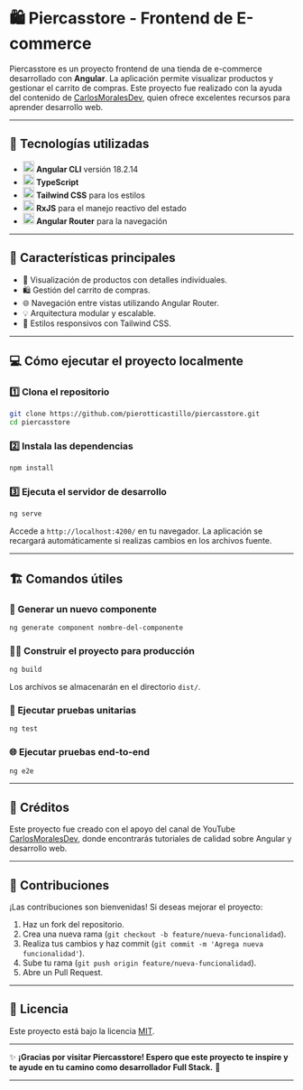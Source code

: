 # 🛍️ Piercasstore - Frontend de E-commerce

Piercasstore es un proyecto frontend de una tienda de e-commerce desarrollado con **Angular**. La aplicación permite visualizar productos y gestionar el carrito de compras. Este proyecto fue realizado con la ayuda del contenido de [CarlosMoralesDev](https://www.youtube.com/@CarlosMoralesDev), quien ofrece excelentes recursos para aprender desarrollo web.

---

## 🚀 Tecnologías utilizadas

- <img src="https://angular.io/assets/images/logos/angular/angular.svg" alt="Angular CLI" width="20" height="20"> **Angular CLI** versión 18.2.14
- <img src="https://upload.wikimedia.org/wikipedia/commons/4/4c/Typescript_logo_2020.svg" alt="TypeScript" width="20" height="20"> **TypeScript**
- <img src="https://upload.wikimedia.org/wikipedia/commons/d/d5/Tailwind_CSS_Logo.svg" alt="Tailwind CSS" width="20" height="20"> **Tailwind CSS** para los estilos
- <img src="https://rxjs.dev/assets/images/logos/logo.png" alt="RxJS" width="20" height="20"> **RxJS** para el manejo reactivo del estado
- <img src="https://angular.io/assets/images/logos/angular/angular.svg" alt="Angular Router" width="20" height="20"> **Angular Router** para la navegación

---

## 🎯 Características principales

- 🛒 Visualización de productos con detalles individuales.
- 🛍️ Gestión del carrito de compras.
- 🌐 Navegación entre vistas utilizando Angular Router.
- 💡 Arquitectura modular y escalable.
- 🎨 Estilos responsivos con Tailwind CSS.

---

## 💻 Cómo ejecutar el proyecto localmente

### 1️⃣ Clona el repositorio
```bash
git clone https://github.com/pierotticastillo/piercasstore.git
cd piercasstore
```

### 2️⃣ Instala las dependencias
```bash
npm install
```

### 3️⃣ Ejecuta el servidor de desarrollo
```bash
ng serve
```
Accede a `http://localhost:4200/` en tu navegador. La aplicación se recargará automáticamente si realizas cambios en los archivos fuente.

---

## 🏗️ Comandos útiles

### 🔨 Generar un nuevo componente
```bash
ng generate component nombre-del-componente
```

### 🏃‍♂️ Construir el proyecto para producción
```bash
ng build
```
Los archivos se almacenarán en el directorio `dist/`.

### 🧪 Ejecutar pruebas unitarias
```bash
ng test
```

### 🌐 Ejecutar pruebas end-to-end
```bash
ng e2e
```

---

## 🌟 Créditos

Este proyecto fue creado con el apoyo del canal de YouTube [CarlosMoralesDev](https://www.youtube.com/@CarlosMoralesDev), donde encontrarás tutoriales de calidad sobre Angular y desarrollo web.

---

## 🙌 Contribuciones

¡Las contribuciones son bienvenidas! Si deseas mejorar el proyecto:

1. Haz un fork del repositorio.
2. Crea una nueva rama (`git checkout -b feature/nueva-funcionalidad`).
3. Realiza tus cambios y haz commit (`git commit -m 'Agrega nueva funcionalidad'`).
4. Sube tu rama (`git push origin feature/nueva-funcionalidad`).
5. Abre un Pull Request.

---

## 📄 Licencia

Este proyecto está bajo la licencia [MIT](LICENSE).

---

✨ **¡Gracias por visitar Piercasstore! Espero que este proyecto te inspire y te ayude en tu camino como desarrollador Full Stack.** 🚀

---